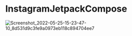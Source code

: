 # InstagramJetpackCompose


![Screenshot_2022-05-25-15-23-47-10_8d531d9c3fe9a0973eb118c894704ee7](https://user-images.githubusercontent.com/33086068/172007955-2e32672b-b4e0-41ac-90e2-c90795f39eaf.jpg)
